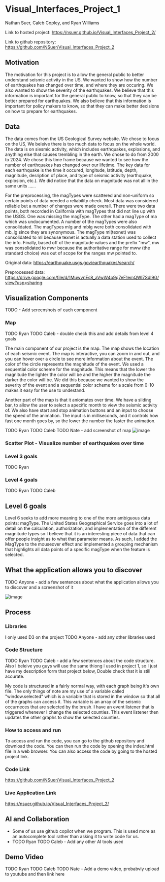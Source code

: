 # Visual_Interfaces_Project_1
Nathan Suer, Caleb Copley, and Ryan Williams

Link to hosted project: https://nsuer.github.io/Visual_Interfaces_Project_2/

Link to github repository: https://github.com/NSuer/Visual_Interfaces_Project_2

## Motivation
The motivation for this project is to allow the general public to better understand seismic activity in the US. We wanted to show how the number of earthquakes has changed over time, and where they are occuring. We also wanted to show the severity of the earthquakes. We believe that this information is important for the general public to know, so that they can be better prepared for earthquakes. We also believe that this information is important for policy makers to know, so that they can make better decisions on how to prepare for earthquakes.

## Data
The data comes from the US Geological Survey website. We chose to focus on the US, We beleive there is too much data to focus on the whole world. The data is on siesmic activity, which includes earthquakes, explosions, and anything else that causes trembling in the earth. We chose to do from 2000 to 2024. We chose this time frame because we wanted to see how the number of earthquakes has changed over our lifetime. The key data for each earthquake is the time it occured, longitude, latitude, depth, magnitude, desription of place, and type of seismic activity (earthquake, explosion, etc.). We did notice that the data on magnitude was not all in the same units ......

For the preprocessing, the magTypes were scattered and non-uniform so certain points of data needed a reliability check. Most data was considered reliable but a number of changes were made overall. There were two data points, both recorded in California with magTypes that did not line up with the USGS. One was missing the magType. The other had a magType of ma which was undocumented. A number of the magTypes were also consolidated. The magTypes mlg and mblg were both consolidated with mb_lg since they are synonymous. The magType ml(texnet) was consolidated to ml because texnet is actually a data station used to collect the info. Finally, based off of the magnitude values and the prefix "mw", mw was consolidated to mwr because the authoritative range for mww (the standard choice) was out of scope for the ranges mw pointed to.

Original data: https://earthquake.usgs.gov/earthquakes/search/

Preprocessed data: https://drive.google.com/file/d/1MuwynEs8_aVwW4o9q7eF1emQWI7Sdl9G/view?usp=sharing

## Visualization Components
TODO - Add screenshots of each component
<!-- Explain each view of the data, the GUI, etc.  Explain how you can interact with your application, and how the views update in response to these interactions.  -->

### Map
TODO Ryan TODO Caleb  - double check this and add details from level 4 goals

The main component of our project is the map. The map shows the location of each seismic event. The map is interactive, you can zoom in and out, and you can hover over a circle to see more information about the event. The color of the circle represents the magnitude of the event. We used a sequential color scheme for the magnitude. This means that the lower the magnitude the lighter the color will be and the higher the magnitude the darker the color will be. We did this because we wanted to show the severity of the event and a sequential color scheme for a scale from 0-10 makes it easy for the use to undestand.

Another part of the map is that it aniomates over time. We have a sliding bar, to allow the user to select a apecific month to view the seismic activity of. We also have start and stop animation buttons and an input to choose the speed of the animation. The input is in milliseconds, and it controls how fast one month goes by, so the lower the number the faster the animation.

TODO Ryan TODO Caleb TODO Nate - add screenshot of map
![image](Map.png)

### Scatter Plot - Visualize number of earthquakes over time

### Level 3 goals
TODO Ryan

### Level 4 goals
TODO Ryan TODO Caleb

## Level 6 goals
Level 6 seeks to add more meaning to one of the more ambiguous data points: magType. The United States Geographical Service goes into a lot of detail on the calculation, authorization, and implementation of the different magnitude types so I believe that it is an interesting piece of data that can offer people insight as to what that parameter means. As such, I added the MagType to the mouseover effect and implemented a grouping mechanism that highlights all data points of a specific magType when the feature is selected.   

## What the application allows you to discover
TODO Anyone - add a few sentences about what the application allows you to discover and a screenshot of it

![image](Observation.png)

## Process

### Libraries
I only used D3 on the project
TODO Anyone - add any other libraries used


### Code Structure
TODO Ryan TODO Caleb - add a few sentences about the code structure. Also I beleive you guys will use the same thiong I used in project 1, so I just have my description form that project below, Double check that it is still accurate.

My code is structured in a fairly normal way, with each graph being it's own file. The only things of note are my use of a variable called "window.selected" which is a variable that is stored in the window so that all of the graphs can access it. This variable is an array of the seismic occurneces that are selected by the brush. I have an event listener that is triggered whenever I change the selected counties. This event listener then updates the other graphs to show the selected counties. 

### How to access and run
To access and run the code, you can go to the github repository and download the code. You can then run the code by opening the index.html file in a web browser. You can also access the code by going to the hosted project link.

### Code Link

https://github.com/NSuer/Visual_Interfaces_Project_2

### Live Application Link

https://nsuer.github.io/Visual_Interfaces_Project_2/

## AI and Collaboration
- Some of us use github copilot when we program. This is used more as an autocomplete tool rather than asking it to write code for us.
- TODO Ryan TODO Caleb - Add any other AI tools used

## Demo Video
TODO Ryan TODO Caleb TODO Nate - Add a demo video, probabvly upload to youtube and then link here
